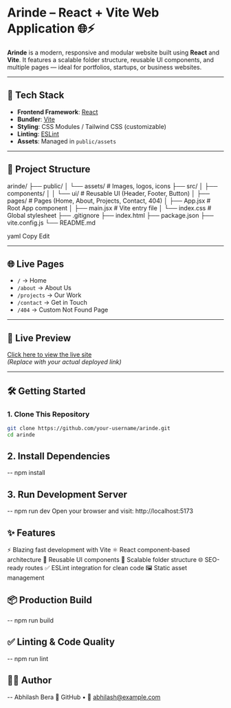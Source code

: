 # Arinde – React + Vite Web Application 🌐⚡

**Arinde** is a modern, responsive and modular website built using **React** and **Vite**. It features a scalable folder structure, reusable UI components, and multiple pages — ideal for portfolios, startups, or business websites.

---

## 🚀 Tech Stack

- **Frontend Framework**: [React](https://reactjs.org/)
- **Bundler**: [Vite](https://vitejs.dev/)
- **Styling**: CSS Modules / Tailwind CSS (customizable)
- **Linting**: [ESLint](https://eslint.org/)
- **Assets**: Managed in `public/assets`

---

## 📁 Project Structure

arinde/
├── public/
│ └── assets/ # Images, logos, icons
├── src/
│ ├── components/
│ │ └── ui/ # Reusable UI (Header, Footer, Button)
│ ├── pages/ # Pages (Home, About, Projects, Contact, 404)
│ ├── App.jsx # Root App component
│ ├── main.jsx # Vite entry file
│ └── index.css # Global stylesheet
├── .gitignore
├── index.html
├── package.json
├── vite.config.js
└── README.md

yaml
Copy
Edit

---

## 🌐 Live Pages

- `/` → Home  
- `/about` → About Us  
- `/projects` → Our Work  
- `/contact` → Get in Touch  
- `/404` → Custom Not Found Page

---

## 🔗 Live Preview

[Click here to view the live site](https://your-deployment-url.com)  
_(Replace with your actual deployed link)_

---

## 🛠️ Getting Started

### 1. Clone This Repository

```bash
git clone https://github.com/your-username/arinde.git
cd arinde
```
## 2. Install Dependencies
-- npm install
## 3. Run Development Server
-- npm run dev
Open your browser and visit: http://localhost:5173

## ✨ Features
⚡ Blazing fast development with Vite
⚛️ React component-based architecture
🧩 Reusable UI components
📁 Scalable folder structure
🌐 SEO-ready routes
✅ ESLint integration for clean code
🖼️ Static asset management

## 📦 Production Build
-- npm run build
## ✅ Linting & Code Quality
-- npm run lint
## 👨‍💻 Author
-- Abhilash Bera
🔗 GitHub • 📧 abhilash@example.com